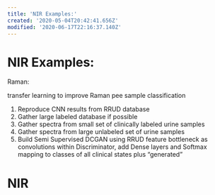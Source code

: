 ```yaml
---
title: 'NIR Examples:'
created: '2020-05-04T20:42:41.656Z'
modified: '2020-06-17T22:16:37.140Z'
---
```


# NIR Examples:

Raman:

transfer learning to improve Raman pee sample classification


1. Reproduce CNN results from RRUD database
2. Gather large labeled database if possible
3. Gather spectra from small set of clinically labeled urine samples
4. Gather spectra from large unlabeled set of urine samples
5. Build Semi Supervised DCGAN using RRUD feature bottleneck as convolutions within Discriminator, add Dense layers and Softmax mapping to classes of all clinical states plus “generated”


# NIR


 
